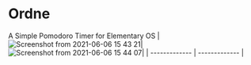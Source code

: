 # Ordne
A Simple Pomodoro Timer for Elementary OS
|![Screenshot from 2021-06-06 15 43 21](https://user-images.githubusercontent.com/47198395/120920796-4655ce80-c6de-11eb-9fc4-858e660480ae.png)|![Screenshot from 2021-06-06 15 44 07](https://user-images.githubusercontent.com/47198395/120920808-5a013500-c6de-11eb-93a7-ab066933bea2.png)|
| ------------- | ------------- |
